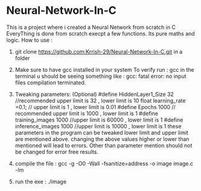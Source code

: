 # Neural-Network-In-C
This is a project where i created a Neural Network from scratch in C
EveryThing is done from scratch execpt a few functions.
Its pure maths and logic.
How to use :
1. git clone  https://github.com:Krrish-29/Neural-Network-In-C.git in a folder
2. Make sure to have gcc installed in your system 
   To verify run : gcc in the terminal u should be seeing something like : gcc: fatal error: no input files compilation terminated.

3. Tweaking parameters: (Optional)
    #define HiddenLayer1_Size 32 //recommended upper limit is 32 , lower limit is 10
    float learning_rate =0.1; // upper limit is 1 , lower limit is 0.01
    #define Epochs 1000 // recommended upper limit is 1000 , lower limit is 1
    #define training_images 1000 //upper limit is 60000 , lower limit is 1
    #define inference_images 1000 //upper limit is 10000 , lower limit is 1
    these parameters in the program can be tweaked lower limit and upper limit are mentioned above. 
    changing the above values higher or lower than mentioned will lead to errors.
    Other than parameter mention should not be changed for error free results. 
4. compile the file : gcc -g -O0 -Wall -fsanitize=address -o image image.c -lm
5. run the exe : ./image 
